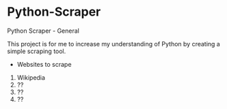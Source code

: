 # Python-Scraper
Python Scraper - General


This project is for me to increase my understanding of Python by creating a simple scraping tool. 

- Websites to scrape

1. Wikipedia
2. ??
3. ??
4. ??
